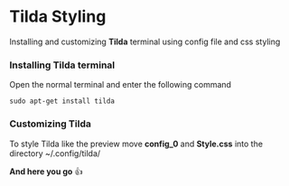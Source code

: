 # Tilda Styling
Installing and customizing **Tilda** terminal using config file and css styling



### Installing Tilda terminal 
Open the normal terminal and enter the following command 
```
sudo apt-get install tilda
```

### Customizing Tilda 
To style Tilda like the preview move **config_0** and **Style.css** into the directory ~/.config/tilda/

**And here you go** :+1:


